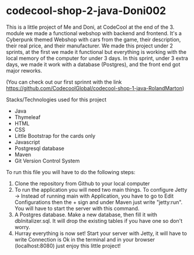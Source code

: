 # codecool-shop-2-java-Doni002

This is a little project of Me and Doni, at CodeCool at the end of the 3. module we made a functional webshop with backend and frontend. It's a Cyberpunk themed Webshop with cars from the game, their description, their real price, and their manufacturer. We made this project under 2 sprints, at the first we made it functional but everything is working with the local memory of the computer for under 3 days. In this sprint, under 3 extra days, we made it work with a database (Postgres), and the front end got major reworks. 

(You can check out our first sprinnt with the link https://github.com/CodecoolGlobal/codecool-shop-1-java-RolandMarton)

Stacks/Technologies used for this project
- Java
- Thymeleaf
- HTML
- CSS
- Little Bootstrap for the cards only
- Javascript
- Postgresql database
- Maven
- Git Version Control System

To run this file you will have to do the following steps:

1) Clone the repository from Github to your local computer
2) To run the application you will need two main things. To configure Jetty -> Instead of running main with Application, you have to go to Edit Configurations then the + sign and under Maven just write "jetty:run". You will have to start the server with this command. 
3) A Postgres database. Make a new database, then fill it with dbInitalizer.sql. It will drop the existing tables if you have one so don't worry.
4) Hurray everything is now set! Start your server with Jetty, it will have to write Connection is Ok in the terminal 
and in your browser (localhost:8080) just enjoy this little project!
